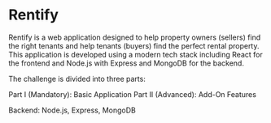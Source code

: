 # Rentify
Rentify is a web application designed to help property owners (sellers) find the right tenants and help tenants (buyers) find the perfect rental property. This application is developed using a modern tech stack including React for the frontend and Node.js with Express and MongoDB for the backend.

The challenge is divided into three parts:

Part I (Mandatory): Basic Application
Part II (Advanced): Add-On Features

Backend: Node.js, Express, MongoDB
